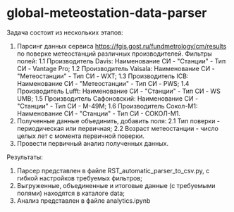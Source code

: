 # global-meteostation-data-parser
 
Задача состоит из нескольких этапов:

1. Парсинг данных сервиса https://fgis.gost.ru/fundmetrology/cm/results по поверке метеостанций различных производителей. Фильтры полей:
   1.1 Производитель Davis: Наименование СИ - "Станции" - Тип СИ - Vantage Pro;
   1.2 Производитель Vaisala: Наименование СИ - "Метеостанции" - Тип СИ - WXT;
   1.3 Производитель ICB: Наименование СИ - "Метеостанции" - Тип СИ - PWS;
   1.4 Производитель Lufft: Наименование СИ - "Станции" - Тип СИ - WS UMB;
   1.5 Производитель Сафоновский: Наименование СИ - "Станции" - Тип СИ - М-49М;
   1.6 Производитель Сокол-М1: Наименование СИ - "Станции" - Тип СИ - СОКОЛ-М1.
2. Полученные данные объединить, добавить поля:
   2.1 Тип поверки - периодическая или первичная;
   2.2 Возраст метеостанции - число целых лет с момента первичной поверки.
3. Провести первичный анализ полученных данных.

Результаты:
1. Парсер представлен в файле RST_automatic_parser_to_csv.py, с гибкой настройков требуемых фильтров;
2. Выгруженные, объединенные и итоговые данные (с требуемыми полями) находятся в каталоге data;
3. Анализ представлен в файле analytics.ipynb
